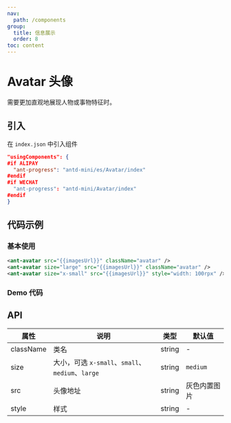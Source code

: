 ```yaml
---
nav:
  path: /components
group:
  title: 信息展示
  order: 8
toc: content
---
```


# Avatar 头像

需要更加直观地展现人物或事物特征时。

## 引入

在 `index.json` 中引入组件

```json
"usingComponents": {
#if ALIPAY
  "ant-progress": "antd-mini/es/Avatar/index"
#endif
#if WECHAT
  "ant-progress": "antd-mini/Avatar/index"
#endif
}
```

## 代码示例

### 基本使用
```xml
<ant-avatar src="{{imagesUrl}}" className="avatar" />
<ant-avatar size="large" src="{{imagesUrl}}" className="avatar" />
<ant-avatar size="x-small" src="{{imagesUrl}}" style="width: 100rpx" />
```

### Demo 代码

<code src='../../demo/pages/Avatar/index'></code>

## API

| 属性      | 说明       | 类型   | 默认值       |
|---------|----------|------|-----------|
| className | 类名      | string | -         |
| size     | 大小，可选 `x-small`、`small`、`medium`、`large` | string | `medium` |
| src      | 头像地址    | string | 灰色内置图片 |
| style    | 样式      | string | -         |
